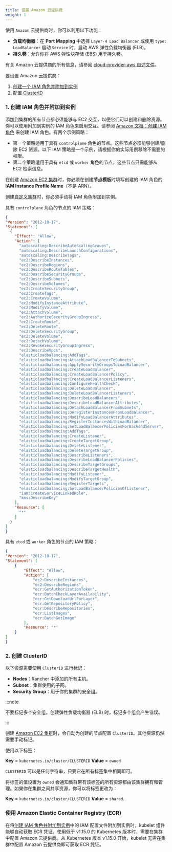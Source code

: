 ```yaml
---
title: 设置 Amazon 云提供商
weight: 1
---
```


使用 `Amazon` 云提供商时，你可以利用以下功能：

- **负载均衡器**：在 **Port Mapping** 中选择 `Layer-4 Load Balancer` 或使用 `type: LoadBalancer` 启动 `Service` 时，启动 AWS 弹性负载均衡器 (ELB)。
- **持久卷**：允许你将 AWS 弹性块存储 (EBS) 用于持久卷。

有关 Amazon 云提供商的所有信息，请参阅 [cloud-provider-aws 自述文件](https://kubernetes.github.io/cloud-provider-aws/)。

要设置 Amazon 云提供商：

1. [创建一个 IAM 角色并附加到实例](#1-创建-iam-角色并附加到实例)
2. [配置 ClusterID](#2-创建-clusterid)

### 1. 创建 IAM 角色并附加到实例

添加到集群的所有节点都必须能够与 EC2 交互，以便它们可以创建和删除资源。你可以使用附加到实例的 IAM 角色来启用交互。请参阅 [Amazon 文档：创建 IAM 角色](https://docs.aws.amazon.com/AWSEC2/latest/UserGuide/iam-roles-for-amazon-ec2.html#create-iam-role) 来创建 IAM 角色。有两个示例策略：

* 第一个策略适用于具有 `controlplane` 角色的节点。这些节点必须能够创建/删除 EC2 资源。以下 IAM 策略是一个示例，请根据你的实际用例移除不需要的权限。
* 第二个策略适用于具有 `etcd` 或 `worker` 角色的节点。这些节点只需能够从 EC2 检索信息。

在创建 [Amazon EC2 集群](../../use-new-nodes-in-an-infra-provider/create-an-amazon-ec2-cluster.md)时，你必须在创建**节点模板**时填写创建的 IAM 角色的 **IAM Instance Profile Name**（不是 ARN）。

创建[自定义集群](../../../../../../pages-for-subheaders/use-existing-nodes.md)时，你必须手动将 IAM 角色附加到实例。

具有 `controlplane` 角色的节点的 IAM 策略：

```json
{
"Version": "2012-10-17",
"Statement": [
  {
    "Effect": "Allow",
    "Action": [
      "autoscaling:DescribeAutoScalingGroups",
      "autoscaling:DescribeLaunchConfigurations",
      "autoscaling:DescribeTags",
      "ec2:DescribeInstances",
      "ec2:DescribeRegions",
      "ec2:DescribeRouteTables",
      "ec2:DescribeSecurityGroups",
      "ec2:DescribeSubnets",
      "ec2:DescribeVolumes",
      "ec2:CreateSecurityGroup",
      "ec2:CreateTags",
      "ec2:CreateVolume",
      "ec2:ModifyInstanceAttribute",
      "ec2:ModifyVolume",
      "ec2:AttachVolume",
      "ec2:AuthorizeSecurityGroupIngress",
      "ec2:CreateRoute",
      "ec2:DeleteRoute",
      "ec2:DeleteSecurityGroup",
      "ec2:DeleteVolume",
      "ec2:DetachVolume",
      "ec2:RevokeSecurityGroupIngress",
      "ec2:DescribeVpcs",
      "elasticloadbalancing:AddTags",
      "elasticloadbalancing:AttachLoadBalancerToSubnets",
      "elasticloadbalancing:ApplySecurityGroupsToLoadBalancer",
      "elasticloadbalancing:CreateLoadBalancer",
      "elasticloadbalancing:CreateLoadBalancerPolicy",
      "elasticloadbalancing:CreateLoadBalancerListeners",
      "elasticloadbalancing:ConfigureHealthCheck",
      "elasticloadbalancing:DeleteLoadBalancer",
      "elasticloadbalancing:DeleteLoadBalancerListeners",
      "elasticloadbalancing:DescribeLoadBalancers",
      "elasticloadbalancing:DescribeLoadBalancerAttributes",
      "elasticloadbalancing:DetachLoadBalancerFromSubnets",
      "elasticloadbalancing:DeregisterInstancesFromLoadBalancer",
      "elasticloadbalancing:ModifyLoadBalancerAttributes",
      "elasticloadbalancing:RegisterInstancesWithLoadBalancer",
      "elasticloadbalancing:SetLoadBalancerPoliciesForBackendServer",
      "elasticloadbalancing:AddTags",
      "elasticloadbalancing:CreateListener",
      "elasticloadbalancing:CreateTargetGroup",
      "elasticloadbalancing:DeleteListener",
      "elasticloadbalancing:DeleteTargetGroup",
      "elasticloadbalancing:DescribeListeners",
      "elasticloadbalancing:DescribeLoadBalancerPolicies",
      "elasticloadbalancing:DescribeTargetGroups",
      "elasticloadbalancing:DescribeTargetHealth",
      "elasticloadbalancing:ModifyListener",
      "elasticloadbalancing:ModifyTargetGroup",
      "elasticloadbalancing:RegisterTargets",
      "elasticloadbalancing:SetLoadBalancerPoliciesOfListener",
      "iam:CreateServiceLinkedRole",
      "kms:DescribeKey"
    ],
    "Resource": [
      "*"
    ]
  }
]
}
```

具有 `etcd` 或 `worker` 角色的节点的 IAM 策略：

```json
{
"Version": "2012-10-17",
"Statement": [
    {
        "Effect": "Allow",
        "Action": [
            "ec2:DescribeInstances",
            "ec2:DescribeRegions",
            "ecr:GetAuthorizationToken",
            "ecr:BatchCheckLayerAvailability",
            "ecr:GetDownloadUrlForLayer",
            "ecr:GetRepositoryPolicy",
            "ecr:DescribeRepositories",
            "ecr:ListImages",
            "ecr:BatchGetImage"
        ],
        "Resource": "*"
    }
]
}
```

### 2. 创建 ClusterID

以下资源需要使用 `ClusterID` 进行标记：

- **Nodes**：Rancher 中添加的所有主机。
- **Subnet**：集群使用的子网。
- **Security Group**：用于你的集群的安全组。

:::note

不要标记多个安全组。创建弹性负载均衡器 (ELB) 时，标记多个组会产生错误。

:::

创建 [Amazon EC2 集群](../../use-new-nodes-in-an-infra-provider/create-an-amazon-ec2-cluster.md)时，会自动为创建的节点配置 `ClusterID`。其他资源仍然需要手动标记。

使用以下标签：

**Key** = `kubernetes.io/cluster/CLUSTERID` **Value** = `owned`

`CLUSTERID` 可以是任何字符串，只要它在所有标签集中相同即可。

将标签的值设置为 `owned` 会通知集群带有该标签的所有资源都由该集群拥有和管理。如果你在集群之间共享资源，你可以将标签更改为：

**Key** = `kubernetes.io/cluster/CLUSTERID` **Value** = `shared`.

### 使用 Amazon Elastic Container Registry (ECR)

在将[创建 IAM 角色并附加到实例](#1-创建-iam-角色并附加到实例)中的 IAM 配置文件附加到实例时，kubelet 组件能够自动获取 ECR 凭证。使用低于 v1.15.0 的 Kubernetes 版本时，需要在集群中配置 Amazon 云提供商。从 Kubernetes 版本 v1.15.0 开始，kubelet 无需在集群中配置 Amazon 云提供商即可获取 ECR 凭证。